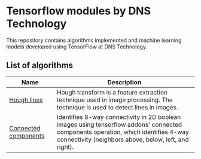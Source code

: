 # Tensorflow modules by DNS Technology

This repository contains algorithms implemented and machine learning models developed using TensorFlow at DNS Technology.

## List of algorithms

| Name                                         | Description                                                  |
| -------------------------------------------- | ------------------------------------------------------------ |
| [Hough lines](hough)                         | Hough transform is a feature extraction technique used in image processing. The technique is used to detect lines in images. |
| [Connected components](connected_components) | Identifies 8-way connectivity in 2D boolean images using tensorflow addons' connected components operation, which identifies 4-way connectivity (neighbors above, below, left, and right). |

